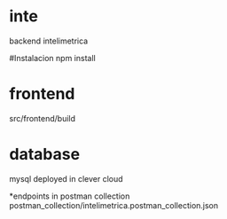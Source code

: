 # inte
backend intelimetrica

#Instalacion
npm install

# frontend
src/frontend/build

# database
mysql deployed in clever cloud

*endpoints
in postman collection
postman_collection/intelimetrica.postman_collection.json
